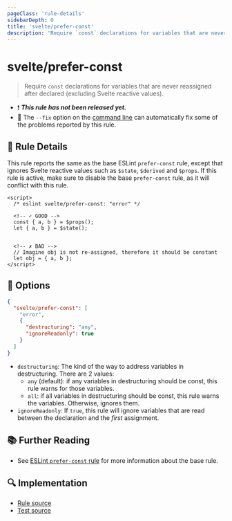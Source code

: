 ```yaml
---
pageClass: 'rule-details'
sidebarDepth: 0
title: 'svelte/prefer-const'
description: 'Require `const` declarations for variables that are never reassigned after declared (excluding Svelte reactive values).'
---
```


# svelte/prefer-const

> Require `const` declarations for variables that are never reassigned after declared (excluding Svelte reactive values).

- :exclamation: <badge text="This rule has not been released yet." vertical="middle" type="error"> **_This rule has not been released yet._** </badge>
- :wrench: The `--fix` option on the [command line](https://eslint.org/docs/user-guide/command-line-interface#fixing-problems) can automatically fix some of the problems reported by this rule.

## :book: Rule Details

This rule reports the same as the base ESLint `prefer-const` rule, except that ignores Svelte reactive values such as `$state`, `$derived` and `$props`. If this rule is active, make sure to disable the base `prefer-const` rule, as it will conflict with this rule.

<ESLintCodeBlock fix>

<!--eslint-skip-->

```svelte
<script>
  /* eslint svelte/prefer-const: "error" */

  <!-- ✓ GOOD -->
  const { a, b } = $props();
  let { a, b } = $state();


  <!-- ✗ BAD -->
  // Imagine obj is not re-assigned, therefore it should be constant
  let obj = { a, b };
</script>
```

</ESLintCodeBlock>

## :wrench: Options

```json
{
  "svelte/prefer-const": [
    "error",
    {
      "destructuring": "any",
      "ignoreReadonly": true
    }
  ]
}
```

- `destructuring`: The kind of the way to address variables in destructuring. There are 2 values:
  - `any` (default): if any variables in destructuring should be const, this rule warns for those variables.
  - `all`: if all variables in destructuring should be const, this rule warns the variables. Otherwise, ignores them.
- `ignoreReadonly`: If `true`, this rule will ignore variables that are read between the declaration and the _first_ assignment.

## :books: Further Reading

- See [ESLint `prefer-const` rule](https://eslint.org/docs/latest/rules/prefer-const) for more information about the base rule.

## :mag: Implementation

- [Rule source](https://github.com/sveltejs/eslint-plugin-svelte/blob/main/packages/eslint-plugin-svelte/src/rules/prefer-const.ts)
- [Test source](https://github.com/sveltejs/eslint-plugin-svelte/blob/main/packages/eslint-plugin-svelte/tests/src/rules/prefer-const.ts)
